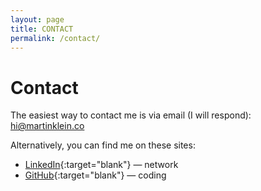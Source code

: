 ```yaml
---
layout: page
title: CONTACT
permalink: /contact/
---
```


# Contact

The easiest way to contact me is via email (I will respond): [hi@martinklein.co](mailto:hi@martinklein.co)

Alternatively, you can find me on these sites:

* [LinkedIn](https://www.linkedin.com/in/martin-klein-){:target="blank"} — network
* [GitHub](https://github.com/0-k){:target="blank"} — coding
